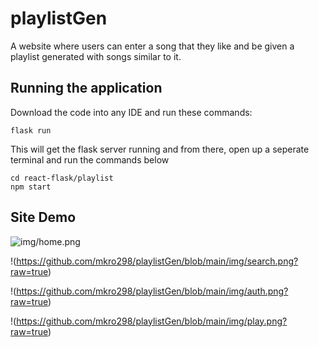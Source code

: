 # playlistGen

A website where users can enter a song that they like and be given a playlist generated with songs similar to it. 

## Running the application 

Download the code into any IDE and run these commands: 
```
flask run
```
This will get the flask server running and from there, open up a seperate terminal and run the commands below 

```
cd react-flask/playlist
npm start
```

## Site Demo  
![img/home.png](https://github.com/mkro298/playlistGen/blob/main/img/home.png?raw=true)


!(https://github.com/mkro298/playlistGen/blob/main/img/search.png?raw=true)

!(https://github.com/mkro298/playlistGen/blob/main/img/auth.png?raw=true)

!(https://github.com/mkro298/playlistGen/blob/main/img/play.png?raw=true)
